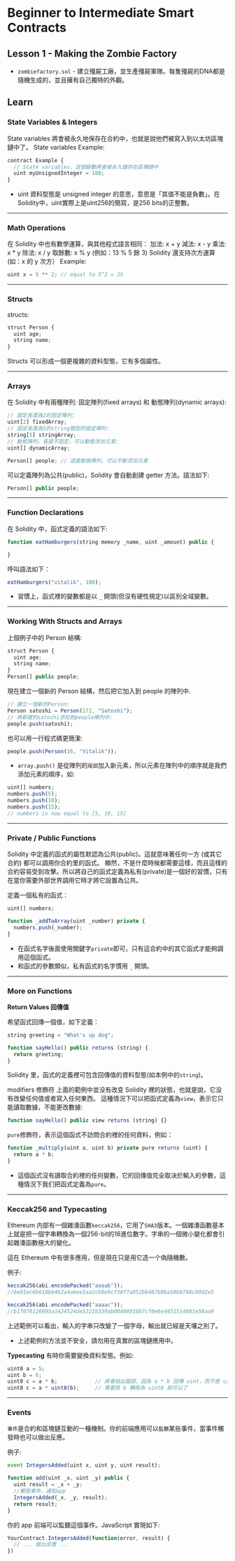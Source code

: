 # Beginner to Intermediate Smart Contracts

## Lesson 1 - Making the Zombie Factory
- `zombiefactory.sol` - 建立殭屍工廠，並生產殭屍軍隊。每隻殭屍的DNA都是隨機生成的，並且擁有自己獨特的外觀。

## Learn

### State Variables & Integers
State variables 將會被永久地保存在合約中，也就是說他們被寫入到以太坊區塊鏈中了。
State variables Example:

```js
contract Example {
  // State variables，這個變數將會被永久儲存在區塊鏈中
  uint myUnsignedInteger = 100;
}
```

* uint 資料型態是 unsigned integer 的意思，意思是「其值不能是負數」。在Solidity中，uint實際上是uint256的簡寫，是256 bits的正整數。

- - -

### Math Operations
在 Solidity 中也有數學運算，與其他程式語言相同：
加法: x + y
減法: x - y
乘法: x * y
除法: x / y
取餘數: x % y (例如：13 % 5 餘 3)
Solidity 還支持次方運算 (如：x 的 y 次方） 
Example:

```js
uint x = 5 ** 2; // equal to 5^2 = 25
```

- - -

### Structs
structs:

```js
struct Person {
  uint age;
  string name;
}
```

Structs 可以形成一個更複雜的資料型態，它有多個屬性。

- - -

### Arrays
在 Solidity 中有兩種陣列: 固定陣列(fixed arrays) 和 動態陣列(dynamic arrays):

```js
// 固定長度為2的固定陣列:
uint[2] fixedArray;
// 固定長度為5的string類型的固定陣列:
string[5] stringArray;
// 動態陣列，長度不固定，可以動態添加元素:
uint[] dynamicArray;
```

```js
Person[] people; // 這是動態陣列，可以不斷添加元素
```

可以定義陣列為公共(public)，Solidity 會自動創建 getter 方法。語法如下:

```js
Person[] public people;
```

- - -

### Function Declarations
在 Solidity 中，函式定義的語法如下:

```js
function eatHamburgers(string memory _name, uint _amount) public {

}
```

呼叫語法如下：

```js
eatHamburgers("vitalik", 100);
```

* 習慣上，函式裡的變數都是以 `_` 開頭(但沒有硬性規定)以區別全域變數。

- - -

### Working With Structs and Arrays
上個例子中的 Person 結構:

```js
struct Person {
  uint age;
  string name;
}
Person[] public people;
```

現在建立一個新的 Person 結構，然后把它加入到 people 的陣列中.

```js
// 建立一個新的Person:
Person satoshi = Person(172, "Satoshi");
// 將新建的satoshi添加到people陣列中:
people.push(satoshi);
```

也可以用一行程式碼更簡潔:

```js
people.push(Person(16, "Vitalik"));
```

* `array.push()` 是從陣列的`尾部`加入新元素，所以元素在陣列中的順序就是我們添加元素的順序，如:

```js
uint[] numbers;
numbers.push(5);
numbers.push(10);
numbers.push(15);
// numbers is now equal to [5, 10, 15]
```

- - -

### Private / Public Functions
Solidity 中定義的函式的屬性默認為公共(public)。這就意味著任何一方 (或其它合約) 都可以調用你合約里的函式。
顯然，不是什麼時候都需要這樣，而且這樣的合約容易受到攻擊。所以將自己的函式定義為私有(private)是一個好的習慣，只有在當你需要外部世界調用它時才將它設置為公共。

定義一個私有的函式：

```js
uint[] numbers;

function _addToArray(uint _number) private {
  numbers.push(_number);
}
```

* 在函式名字後面使用關鍵字`private`即可，只有這合約中的其它函式才能夠調用這個函式。
* 和函式的參數類似，私有函式的名字慣用 `_` 開頭。

- - -

### More on Functions
**Return Values 回傳值**

希望函式回傳一個值，如下定義：

```js
string greeting = "What's up dog";

function sayHello() public returns (string) {
  return greeting;
}
```

Solidity 里，函式的定義裡可包含回傳值的資料型態(如本例中的`string`)。

modifiers 修飾符
上面的範例中並没有改变 Solidity 裡的狀態，也就是說，它没有改變任何值或者寫入任何東西。
這種情況下可以把函式定義為`view`，表示它只能讀取數據，不能更改數據:

```js
function sayHello() public view returns (string) {}
```

`pure`修飾符，表示這個函式不訪問合約裡的任何資料，例如：

```js
function _multiply(uint a, uint b) private pure returns (uint) {
  return a * b;
}
```

* 這個函式沒有讀取合約裡的任何變數，它的回傳值完全取決於輸入的參數，這種情況下我们把函式定義為`pure`。

- - -

### Keccak256 and Typecasting
Ethereum 内部有一個雜湊函數`keccak256`，它用了`SHA3`版本。一個雜湊函數基本上就是把一個字串轉換為一個256-bit的16進位數字。字串的一個微小變化都會引起雜湊函數極大的變化。

這在 Ethereum 中有很多應用，但是現在只是用它造一个偽隨機數。

例子:
```js
keccak256(abi.encodePacked("aaaab"));
//6e91ec6b618bb462a4a6ee5aa2cb0e9cf30f7a052bb467b0ba58b8748c00d2e5

keccak256(abi.encodePacked("aaaac"));
//b1f078126895a1424524de5321b339ab00408010b7cf0e6ed451514981e58aa9
```
上述範例可以看出，輸入的字串只改變了一個字母，輸出就已經是天壤之別了。

* 上述範例的方法並不安全，請勿用在真實的區塊鏈應用中。

**Typecasting**
有時你需要變換資料型態。例如:

```js
uint8 a = 5;
uint b = 6;
uint8 c = a * b;            // 將會抛出錯誤，因為 a * b 回傳 uint，而不是 uint8
uint8 c = a * uint8(b);     // 需要將 b 轉換為 uint8 就可以了
```

- - -

### Events

`事件`是合約和區塊鏈互動的一種機制。你的前端應用可以`監聽`某些事件，當事件觸發時也可以做出反應。

例子:

```js
event IntegersAdded(uint x, uint y, uint result);

function add(uint _x, uint _y) public {
  uint result = _x + _y;
  //觸發事件，通知app
  IntegersAdded(_x, _y, result);
  return result;
}
```

你的 app 前端可以監聽這個事件。JavaScript 實現如下:

```js
YourContract.IntegersAdded(function(error, result) {
  // ... 做出反應 ...
})
```



